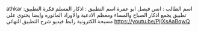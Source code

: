 athkar
اسم الطالب : انس فيصل ابو عمرة اسم التطبيق : اذكار المسلم فكرة التطبيق: تطبيق يجمع اذكار الصباح والمساء ومعظم الادعية والاوراد الماثورة وايضا يحتوي على مسبحة الكترونية رابط فيديو شرح التطبيق النهائي
https://youtu.be/PjIXsAaBqwQ
